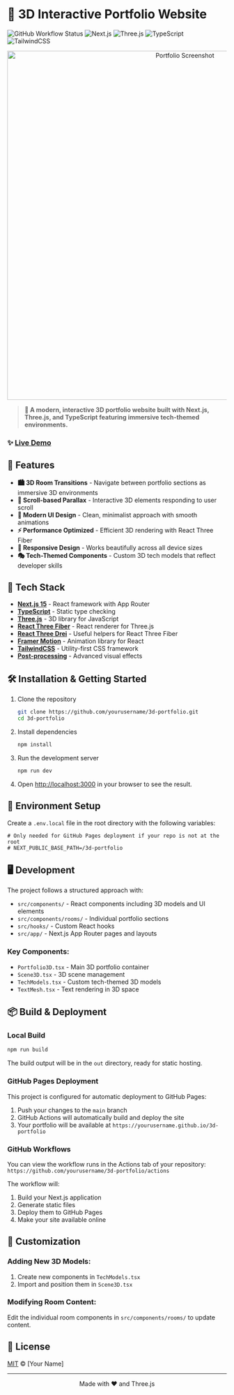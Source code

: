 # 🌌 3D Interactive Portfolio Website

![GitHub Workflow Status](https://img.shields.io/github/actions/workflow/status/yourusername/3d-portfolio/deploy.yml?branch=main&style=for-the-badge&logo=github)
![Next.js](https://img.shields.io/badge/Next.js-15-000000?style=for-the-badge&logo=next.js)
![Three.js](https://img.shields.io/badge/Three.js-r152-black?style=for-the-badge&logo=three.js)
![TypeScript](https://img.shields.io/badge/TypeScript-5.0-blue?style=for-the-badge&logo=typescript)
![TailwindCSS](https://img.shields.io/badge/Tailwind-3.0-38B2AC?style=for-the-badge&logo=tailwind-css)

<p align="center">
   <img src="https://via.placeholder.com/800x400.png?text=3D+Portfolio+Website" alt="Portfolio Screenshot" width="800"/>
</p>

> **🎨 A modern, interactive 3D portfolio website built with Next.js, Three.js, and TypeScript featuring immersive tech-themed environments.**

### ✨ [Live Demo](https://yourusername.github.io/3d-portfolio)

## 💫 Features

- **🏙️ 3D Room Transitions** - Navigate between portfolio sections as immersive 3D environments
- **📜 Scroll-based Parallax** - Interactive 3D elements responding to user scroll
- **💎 Modern UI Design** - Clean, minimalist approach with smooth animations
- **⚡ Performance Optimized** - Efficient 3D rendering with React Three Fiber
- **📱 Responsive Design** - Works beautifully across all device sizes
- **🎭 Tech-Themed Components** - Custom 3D tech models that reflect developer skills

## 🚀 Tech Stack

- **[Next.js 15](https://nextjs.org/)** - React framework with App Router
- **[TypeScript](https://www.typescriptlang.org/)** - Static type checking
- **[Three.js](https://threejs.org/)** - 3D library for JavaScript
- **[React Three Fiber](https://github.com/pmndrs/react-three-fiber)** - React renderer for Three.js
- **[React Three Drei](https://github.com/pmndrs/drei)** - Useful helpers for React Three Fiber
- **[Framer Motion](https://www.framer.com/motion/)** - Animation library for React
- **[TailwindCSS](https://tailwindcss.com/)** - Utility-first CSS framework
- **[Post-processing](https://github.com/pmndrs/react-postprocessing)** - Advanced visual effects

## 🛠️ Installation & Getting Started

1. Clone the repository
   ```bash
   git clone https://github.com/yourusername/3d-portfolio.git
   cd 3d-portfolio
   ```

2. Install dependencies
   ```bash
   npm install
   ```

3. Run the development server
   ```bash
   npm run dev
   ```

4. Open [http://localhost:3000](http://localhost:3000) in your browser to see the result.

## 🔧 Environment Setup

Create a `.env.local` file in the root directory with the following variables:

```env
# Only needed for GitHub Pages deployment if your repo is not at the root
# NEXT_PUBLIC_BASE_PATH=/3d-portfolio
```

## 🖥️ Development

The project follows a structured approach with:

- `src/components/` - React components including 3D models and UI elements
- `src/components/rooms/` - Individual portfolio sections
- `src/hooks/` - Custom React hooks
- `src/app/` - Next.js App Router pages and layouts

### Key Components:

- `Portfolio3D.tsx` - Main 3D portfolio container
- `Scene3D.tsx` - 3D scene management
- `TechModels.tsx` - Custom tech-themed 3D models
- `TextMesh.tsx` - Text rendering in 3D space

## 📦 Build & Deployment

### Local Build

```bash
npm run build
```

The build output will be in the `out` directory, ready for static hosting.

### GitHub Pages Deployment

This project is configured for automatic deployment to GitHub Pages:

1. Push your changes to the `main` branch
2. GitHub Actions will automatically build and deploy the site
3. Your portfolio will be available at `https://yourusername.github.io/3d-portfolio`

### GitHub Workflows

You can view the workflow runs in the Actions tab of your repository:
`https://github.com/yourusername/3d-portfolio/actions`

The workflow will:
1. Build your Next.js application
2. Generate static files
3. Deploy them to GitHub Pages
4. Make your site available online

## 🎨 Customization

### Adding New 3D Models:

1. Create new components in `TechModels.tsx`
2. Import and position them in `Scene3D.tsx`

### Modifying Room Content:

Edit the individual room components in `src/components/rooms/` to update content.

## 📝 License

[MIT](LICENSE) © [Your Name]

---

<p align="center">
   Made with ❤️ and Three.js
</p>
